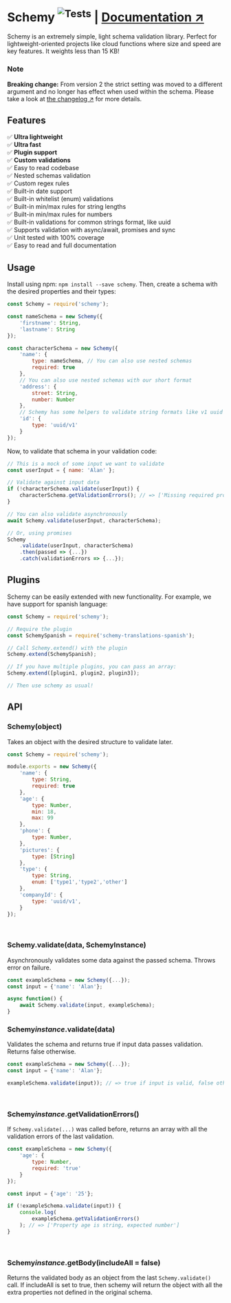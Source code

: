 # Schemy <sup>![Tests](https://github.com/aeberdinelli/schemy/workflows/Tests/badge.svg)</sup> | [Documentation ↗](https://github.com/aeberdinelli/schemy/wiki)
Schemy is an extremely simple, light schema validation library. Perfect for lightweight-oriented projects like cloud functions where size and speed are key features. It weights less than 15 KB!

### Note
**Breaking change:** From version 2 the strict setting was moved to a different argument and no longer has effect when used within the schema. Please take a look at [the changelog ↗](https://github.com/aeberdinelli/schemy/releases/tag/v2.0.0) for more details.

## Features
✅ **Ultra lightweight**<br />
✅ **Ultra fast**<br />
✅ **Plugin support**<br />
✅ **Custom validations**<br />
✅ Easy to read codebase<br />
✅ Nested schemas validation<br />
✅ Custom regex rules<br />
✅ Built-in date support<br />
✅ Built-in whitelist (enum) validations<br />
✅ Built-in min/max rules for string lengths<br />
✅ Built-in min/max rules for numbers<br />
✅ Built-in validations for common strings format, like uuid<br />
✅ Supports validation with async/await, promises and sync<br />
✅ Unit tested with 100% coverage<br />
✅ Easy to read and full documentation<br />

## Usage
Install using npm: `npm install --save schemy`.
Then, create a schema with the desired properties and their types:

```javascript
const Schemy = require('schemy');

const nameSchema = new Schemy({
    'firstname': String,
    'lastname': String
});

const characterSchema = new Schemy({
    'name': {
        type: nameSchema, // You can also use nested schemas
        required: true
    },
    // You can also use nested schemas with our short format
    'address': {
        street: String,
        number: Number
    },
    // Schemy has some helpers to validate string formats like v1 uuid
    'id': {
        type: 'uuid/v1'
    }
});
```

Now, to validate that schema in your validation code:
```javascript
// This is a mock of some input we want to validate
const userInput = { name: 'Alan' };

// Validate against input data
if (!characterSchema.validate(userInput)) {
    characterSchema.getValidationErrors(); // => ['Missing required property age']
}

// You can also validate asynchronously
await Schemy.validate(userInput, characterSchema);

// Or, using promises
Schemy
    .validate(userInput, characterSchema)
    .then(passed => {...})
    .catch(validationErrors => {...});
```

## Plugins
Schemy can be easily extended with new functionality. For example, we have support for spanish language:

```javascript
const Schemy = require('schemy');

// Require the plugin
const SchemySpanish = require('schemy-translations-spanish');

// Call Schemy.extend() with the plugin
Schemy.extend(SchemySpanish);

// If you have multiple plugins, you can pass an array:
Schemy.extend([plugin1, plugin2, plugin3]);

// Then use schemy as usual!
```

## API
### Schemy(object)
Takes an object with the desired structure to validate later.

```javascript
const Schemy = require('schemy');

module.exports = new Schemy({
    'name': {
        type: String,
        required: true
    },
    'age': {
        type: Number,
        min: 18,
        max: 99
    },
    'phone': {
        type: Number,
    },
    'pictures': {
        type: [String]
    },
    'type': {
        type: String,
        enum: ['type1','type2','other']
    },
    'companyId': {
        type: 'uuid/v1',
    }
});
```
<br>

### Schemy.validate(data, SchemyInstance)
Asynchronously validates some data against the passed schema. Throws error on failure.

```javascript
const exampleSchema = new Schemy({...});
const input = {'name': 'Alan'};

async function() {
    await Schemy.validate(input, exampleSchema);
}
```

### Schemy*instance*.validate(data)
Validates the schema and returns true if input data passes validation. Returns false otherwise.

```javascript
const exampleSchema = new Schemy({...});
const input = {'name': 'Alan'};

exampleSchema.validate(input)); // => true if input is valid, false otherwise
```
<br>

### Schemy*instance*.getValidationErrors()
If `Schemy.validate(...)` was called before, returns an array with all the validation errors of the last validation.

```javascript
const exampleSchema = new Schemy({
    'age': {
        type: Number,
        required: 'true'
    }
});

const input = {'age': '25'};

if (!exampleSchema.validate(input)) {
    console.log(
        exampleSchema.getValidationErrors()
    ); // => ['Property age is string, expected number'] 
}
```
<br>

### Schemy*instance*.getBody(includeAll = false)
Returns the validated body as an object from the last `Schemy.validate()` call.
If includeAll is set to true, then schemy will return the object with all the extra properties not defined in the original schema.
